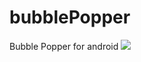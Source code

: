 # bubblePopper
Bubble Popper for android 
[![](https://jitpack.io/v/ivanamper00/bubblePopper.svg)](https://jitpack.io/#ivanamper00/bubblePopper)
